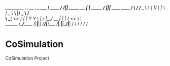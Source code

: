 _________         _________.__              .__          __  .__
\_   ___ \  ____ /   _____/|__| _____  __ __|  | _____ _/  |_|__| ____   ____
/    \  \/ /  _ \\_____  \ |  |/     \|  |  \  | \__  \\   __\  |/  _ \ /    \
\     \___(  <_> )        \|  |  Y Y  \  |  /  |__/ __ \|  | |  (  <_> )   |  \
 \______  /\____/_______  /|__|__|_|  /____/|____(____  /__| |__|\____/|___|  /
        \/              \/          \/                \/                    \/

# CoSimulation
CoSimulation Project

